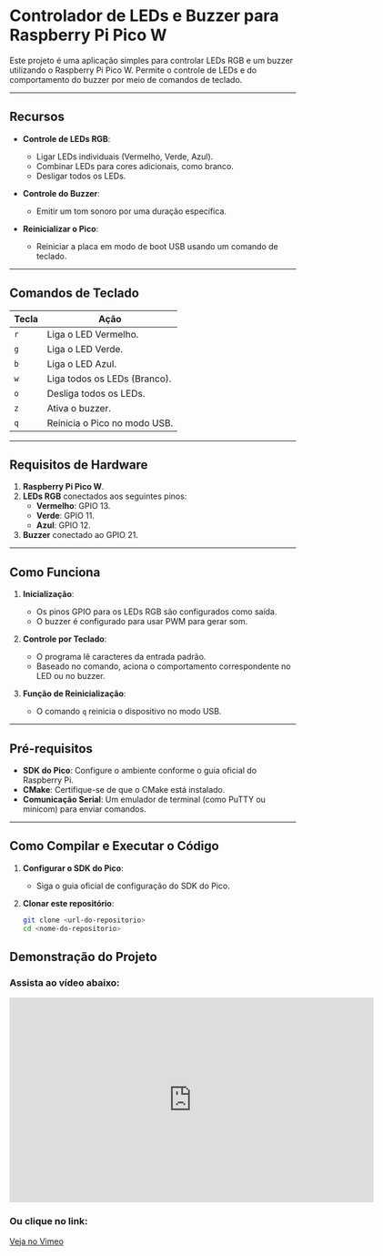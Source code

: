 # Controlador de LEDs e Buzzer para Raspberry Pi Pico W

Este projeto é uma aplicação simples para controlar LEDs RGB e um buzzer utilizando o Raspberry Pi Pico W. Permite o controle de LEDs e do comportamento do buzzer por meio de comandos de teclado.

---

## Recursos

- **Controle de LEDs RGB**:
  - Ligar LEDs individuais (Vermelho, Verde, Azul).
  - Combinar LEDs para cores adicionais, como branco.
  - Desligar todos os LEDs.

- **Controle do Buzzer**:
  - Emitir um tom sonoro por uma duração específica.

- **Reinicializar o Pico**:
  - Reiniciar a placa em modo de boot USB usando um comando de teclado.

---

## Comandos de Teclado

| Tecla | Ação                          |
|-------|-------------------------------|
| `r`   | Liga o LED Vermelho.          |
| `g`   | Liga o LED Verde.             |
| `b`   | Liga o LED Azul.              |
| `w`   | Liga todos os LEDs (Branco).  |
| `o`   | Desliga todos os LEDs.        |
| `z`   | Ativa o buzzer.               |
| `q`   | Reinicia o Pico no modo USB.  |

---

## Requisitos de Hardware

1. **Raspberry Pi Pico W**.
2. **LEDs RGB** conectados aos seguintes pinos:
   - **Vermelho**: GPIO 13.
   - **Verde**: GPIO 11.
   - **Azul**: GPIO 12.
3. **Buzzer** conectado ao GPIO 21.

---

## Como Funciona

1. **Inicialização**:
   - Os pinos GPIO para os LEDs RGB são configurados como saída.
   - O buzzer é configurado para usar PWM para gerar som.

2. **Controle por Teclado**:
   - O programa lê caracteres da entrada padrão.
   - Baseado no comando, aciona o comportamento correspondente no LED ou no buzzer.

3. **Função de Reinicialização**:
   - O comando `q` reinicia o dispositivo no modo USB.

---

## Pré-requisitos

- **SDK do Pico**: Configure o ambiente conforme o guia oficial do Raspberry Pi.
- **CMake**: Certifique-se de que o CMake está instalado.
- **Comunicação Serial**: Um emulador de terminal (como PuTTY ou minicom) para enviar comandos.

---

## Como Compilar e Executar o Código

1. **Configurar o SDK do Pico**:
   - Siga o guia oficial de configuração do SDK do Pico.

2. **Clonar este repositório**:
   ```bash
   git clone <url-do-repositorio>
   cd <nome-do-repositorio>


## Demonstração do Projeto

### Assista ao vídeo abaixo:

<iframe src="https://vimeo.com/1044007903" width="640" height="360" frameborder="0" allow="autoplay; fullscreen; picture-in-picture" allowfullscreen></iframe>

### Ou clique no link:
[Veja no Vimeo](https://vimeo.com/1044007903)
